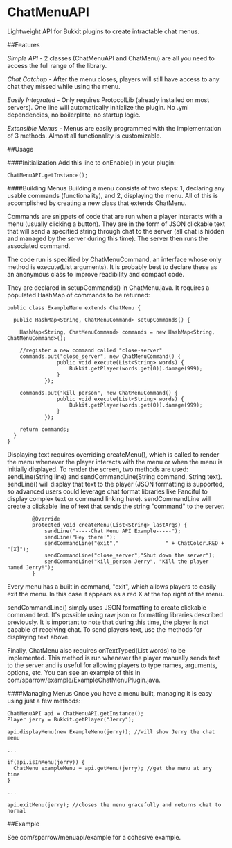 ChatMenuAPI
===========

Lightweight API for Bukkit plugins to create intractable chat menus.

##Features

*Simple API* - 2 classes (ChatMenuAPI and ChatMenu) are all you need to access the full range of the library.

*Chat Catchup* - After the menu closes, players will still have access to any chat they missed while using the menu.

*Easily Integrated* - Only requires ProtocolLib (already installed on most servers). One line will automatically initialize the plugin. No .yml dependencies, no boilerplate, no startup logic.

*Extensible Menus* - Menus are easily programmed with the implementation of 3 methods. Almost all functionality is customizable.

##Usage

####Initialization
Add this line to onEnable() in your plugin:

<code>ChatMenuAPI.getInstance();</code>

####Building Menus
Building a menu consists of two steps: 1, declaring any usable commands (functionality), and 2, displaying the menu. All of this is accomplished by creating a new class that extends ChatMenu.

Commands are snippets of code that are run when a player interacts with a menu (usually clicking a button). They are in the form of JSON clickable text that will send a specified string through chat to the server (all chat is hidden and managed by the server during this time). The server then runs the associated command.

The code run is specified by ChatMenuCommand, an interface whose only method is execute(List<String> arguments). It is probably best to declare these as an anonymous class to improve readibility and compact code.

They are declared in setupCommands() in ChatMenu.java. It requires a populated HashMap of commands to be returned:
```
public class ExampleMenu extends ChatMenu {

  public HashMap<String, ChatMenuCommand> setupCommands() {
  
    HashMap<String, ChatMenuCommand> commands = new HashMap<String, ChatMenuCommand>();
    
    //register a new command called "close-server"
    commands.put("close_server", new ChatMenuCommand() {
				public void execute(List<String> words) {
					Bukkit.getPlayer(words.get(0)).damage(999);
				}
			});
    
    commands.put("kill_person", new ChatMenuCommand() {
				public void execute(List<String> words) {
					Bukkit.getPlayer(words.get(0)).damage(999);
				}
			});
			
    return commands;
  }
}
```

Displaying text requires overriding createMenu(), which is called to render the menu whenever the player interacts with the menu or when the menu is initially displayed.
To render the screen, two methods are used: sendLine(String line) and sendCommandLine(String command, String text).
sendLine() will display that text to the player (JSON formatting is supported, so advanced users could leverage chat format libraries like Fanciful to display complex text or command linking here). sendCommandLine will create a clickable line of text that sends the string "command" to the server.

```
		@Override
		protected void createMenu(List<String> lastArgs) {
			sendLine("-----Chat Menu API Example-----");
			sendLine("Hey there!");
			sendCommandLine("exit","               " + ChatColor.RED + "[X]");
			sendCommandLine("close_server","Shut down the server");
			sendCommandLine("kill_person Jerry", "Kill the player named Jerry!");
		}

```
Every menu has a built in command, "exit", which allows players to easily exit the menu. In this case it appears as a red X at the top right of the menu.

sendCommandLine() simply uses JSON formatting to create clickable command text. It's possible using raw json or formatting libraries described previously. It is important to note that during this time, the player is not capable of receiving chat. To send players text, use the methods for displaying text above.

Finally, ChatMenu also requires onTextTyped(List<String> words) to be implemented. This method is run whenever the player manually sends text to the server and is useful for allowing players to type names, arguments, options, etc. You can see an example of this in com/sparrow/example/ExampleChatMenuPlugin.java.

####Managing Menus
Once you have a menu built, managing it is easy using just a few methods:
```
ChatMenuAPI api = ChatMenuAPI.getInstance();
Player jerry = Bukkit.getPlayer("Jerry");

api.displayMenu(new ExampleMenu(jerry)); //will show Jerry the chat menu

...

if(api.isInMenu(jerry)) {
  ChatMenu exampleMenu = api.getMenu(jerry); //get the menu at any time
}

...

api.exitMenu(jerry); //closes the menu gracefully and returns chat to normal
```

##Example

See com/sparrow/menuapi/example for a cohesive example.
